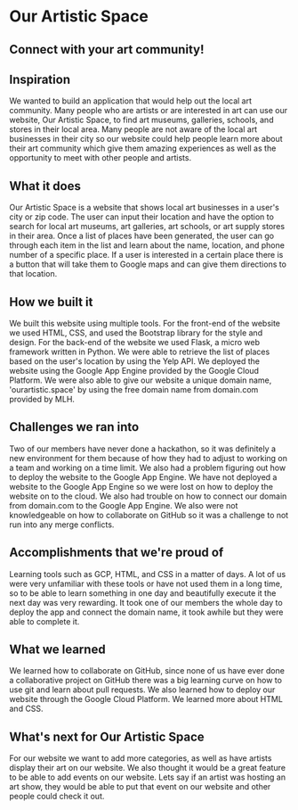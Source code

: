 # Our Artistic Space
## Connect with your art community!

## Inspiration

We wanted to build an application that would help out the local art community. Many people who are artists or are interested in art can use our website, Our Artistic Space, to find art museums, galleries, schools, and stores in their local area. Many people are not aware of the local art businesses in their city so our website could help people learn more about their art community which give them amazing experiences as well as the opportunity to meet with other people and artists.

## What it does

Our Artistic Space is a website that shows local art businesses in a user's city or zip code. The user can input their location and have the option to search for local art museums, art galleries, art schools, or art supply stores in their area. Once a list of places have been generated, the user can go through each item in the list and learn about the name, location, and phone number of a specific place. If a user is interested in a certain place there is a button that will take them to Google maps and can give them directions to that location.

## How we built it

We built this website using multiple tools. For the front-end of the website we used HTML, CSS, and used the Bootstrap library for the style and design. For the back-end of the website we used Flask, a micro web framework written in Python. We were able to retrieve the list of places based on the user's location by using the Yelp API. We deployed the website using the Google App Engine provided by the Google Cloud Platform. We were also able to give our website a unique domain name, 'ourartistic.space' by using the free domain name from domain.com provided by MLH.

## Challenges we ran into

Two of our members have never done a hackathon, so it was definitely a new environment for them because of how they had to adjust to working on a team and working on a time limit. We also had a problem figuring out how to deploy the website to the Google App Engine. We have not deployed a website to the Google App Engine so we were lost on how to deploy the website on to the cloud. We also had trouble on how to connect our domain from domain.com to the Google App Engine. We also were not knowledgeable on how to collaborate on GitHub so it was a challenge to not run into any merge conflicts.

## Accomplishments that we're proud of

Learning tools such as GCP, HTML, and CSS in a matter of days. A lot of us were very unfamiliar with these tools or have not used them in a long time, so to be able to learn something in one day and beautifully execute it the next day was very rewarding. It took one of our members the whole day to deploy the app and connect the domain name, it took awhile but they were able to complete it.

## What we learned

We learned how to collaborate on GitHub, since none of us have ever done a collaborative project on GitHub there was a big learning curve on how to use git and learn about pull requests. We also learned how to deploy our website through the Google Cloud Platform. We learned more about HTML and CSS.

## What's next for Our Artistic Space
For our website we want to add more categories, as well as have artists display their art on our website. We also thought it would be a great feature to be able to add events on our website. Lets say if an artist was hosting an art show, they would be able to put that event on our website and other people could check it out.
